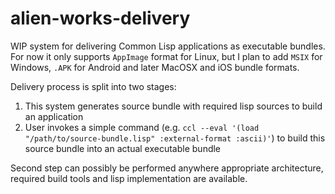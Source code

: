 # alien-works-delivery

WIP system for delivering Common Lisp applications as executable bundles. For
now it only supports `AppImage` format for Linux, but I plan to add `MSIX` for
Windows, `.APK` for Android and later MacOSX and iOS bundle formats.

Delivery process is split into two stages:
1. This system generates source bundle with required lisp sources to build an application
1. User invokes a simple command (e.g. `ccl --eval '(load
   "/path/to/source-bundle.lisp" :external-format :ascii)'`) to build this
   source bundle into an actual executable bundle

Second step can possibly be performed anywhere appropriate architecture,
required build tools and lisp implementation are available.
